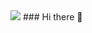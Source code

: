 <img src="https://capsule-render.vercel.app/api?type=waving&color=auto&height=200&section=header&text=내용입력&fontSize=90" />
### Hi there 👋

<!--
**crabyg/crabyg** is a ✨ _special_ ✨ repository because its `README.md` (this file) appears on your GitHub profile.

Here are some ideas to get you started:

- 🔭 I’m currently working on ...
- 🌱 I’m currently learning ...
- 👯 I’m looking to collaborate on ...
- 🤔 I’m looking for help with ...
- 💬 Ask me about ...
- 📫 How to reach me: ...
- 😄 Pronouns: ...
- ⚡ Fun fact: ...
-->
